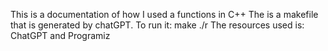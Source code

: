 This is a documentation of how I used a functions in C++
The is a makefile that is generated by chatGPT.
To run it:
  make
  ./r
The resources used is:
  ChatGPT and Programiz
